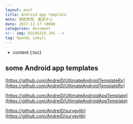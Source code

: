 ```yaml
---
layout: post
title: Android app template
moto: 相视而笑、莫逆于心
date: 2017-12-17 +0800
categories: document
<!-- img: DSC04318.JPG -->
tag: OpenGL jekyll
---
```


* content
{:toc}


## some Android app templates

[https://github.com/AndreiD/UltimateAndroidTemplateRx](https://github.com/AndreiD/UltimateAndroidTemplateRx)

[https://github.com/AndreiD/UltimateAndroidAppTemplate](https://github.com/AndreiD/UltimateAndroidAppTemplate)

[https://github.com/AndreiD/surveylib](https://github.com/AndreiD/surveylib)

